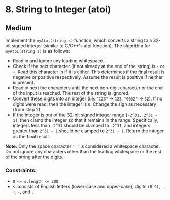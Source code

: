 # 8. String to Integer (atoi)

## Medium

Implement the `myAtoi(string s)` function, which converts a string to a 32-bit signed integer (similar to C/C++'s atoi
function). The algorithm for `myAtoi(string s)` is as follows:

- Read in and ignore any leading whitespace.
- Check if the next character (if not already at the end of the string) is `-` or `+`. Read this character in if it is
  either. This determines if the final result is negative or positive respectively. Assume the result is positive if
  neither is present.
- Read in next the characters until the next non-digit character or the end of the input is reached. The rest of the
  string is ignored.
- Convert these digits into an integer (i.e. `"123"` -> `123`, `"0032"` -> `32`). If no digits were read, then the
  integer is `0`. Change the sign as necessary (from step 2).
- If the integer is out of the 32-bit signed integer range `[-2^31, 2^31 - 1]`, then clamp the integer so that it
  remains in the range. Specifically, integers less than `-2^31` should be clamped to `-2^31`, and integers greater
  than `2^31 - 1` should be clamped to `2^31 - 1`. Return the integer as the final result.

**Note:**
Only the space character `' '` is considered a whitespace character. Do not ignore any characters other than the leading
whitespace or the rest of the string after the digits.

### Constraints:

- `0 <= s.length <= 200`
- `s` consists of English letters (lower-case and upper-case), digits `(0-9)`, ` `, `+`, `-`, and `.`

